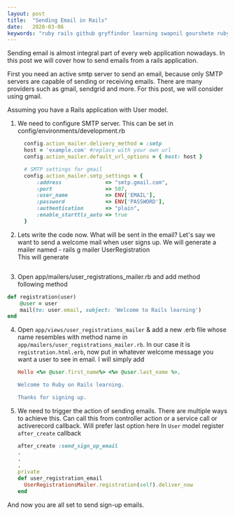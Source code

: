 ```yaml
---
layout: post
title:  "Sending Email in Rails"
date:   2020-03-06
keywords: "ruby rails github gryffindor learning swapnil gourshete ruby on rails sidekiq background-jobs async"
---
```


Sending email is almost integral part of every web application nowadays. In this post we will cover how to send emails
from a rails application.

First you need an active smtp server to send an email, because only SMTP servers are capable of sending or receiving emails.
There are many providers such as gmail, sendgrid and more. For this post, we will consider using gmail.

Assuming you have a Rails application with User model.

1. We need to configure SMTP server. This can be set in config/environments/development.rb
    ```ruby
      config.action_mailer.delivery_method = :smtp
      host = 'example.com' #replace with your own url
      config.action_mailer.default_url_options = { host: host }
    
      # SMTP settings for gmail
      config.action_mailer.smtp_settings = {
          :address              => "smtp.gmail.com",
          :port                 => 587,
          :user_name            => ENV['EMAIL'],
          :password             => ENV['PASSWORD'],
          :authentication       => "plain",
          :enable_starttls_auto => true
      }
    ```

2. Lets write the code now. What will be sent in the email? Let's say we want to send a welcome mail when user signs up.
We will generate a mailer named - 
rails g mailer UserRegistration <br>
This will generate 
<img src="{{ '/assets/img/SS-send-email-1.png' | prepend: site.baseurl }}" alt="">

3. Open app/mailers/user_registrations_mailer.rb and add method following method 
```ruby
def registration(user)
    @user = user
    mail(to: user.email, subject: 'Welcome to Rails learning')
end
```
4. Open `app/views/user_registrations_mailer` & add a new .erb file whose name resembles with method name in 
`app/mailers/user_registrations_mailer.rb`. In our case it is `registration.html.erb`, now put in whatever welcome message 
you want a user to see in email. I will simply add
    ```ruby
    Hello <%= @user.first_name%> <%= @user.last_name %>,
    
    Welcome to Ruby on Rails learning.
    
    Thanks for signing up.
    ```

5. We need to trigger the action of sending emails. There are multiple ways to achieve this. Can call this from controller 
action or a service call or activerecord callback. Will prefer last option here
In `User` model register `after_create` callback
    ```ruby
    after_create :send_sign_up_email
    .
    .
    .
    private
    def user_registration_email
      UserRegistrationsMailer.registration(self).deliver_now
    end
    ```

And now you are all set to send sign-up emails.